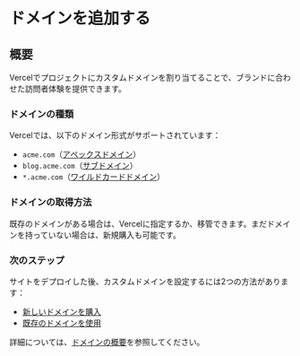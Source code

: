 # ドメインを追加する

## 概要

Vercelでプロジェクトにカスタムドメインを割り当てることで、ブランドに合わせた訪問者体験を提供できます。

### ドメインの種類

Vercelでは、以下のドメイン形式がサポートされています：

- `acme.com`（[アペックスドメイン](/docs/domains/working-with-domains#apex-domain)）
- `blog.acme.com`（[サブドメイン](/docs/domains/working-with-domains#subdomain)）
- `*.acme.com`（[ワイルドカードドメイン](/docs/domains/working-with-domains#wildcard-domain)）

### ドメインの取得方法

既存のドメインがある場合は、Vercelに指定するか、移管できます。まだドメインを持っていない場合は、新規購入も可能です。

### 次のステップ

サイトをデプロイした後、カスタムドメインを設定するには2つの方法があります：

- [新しいドメインを購入](/docs/getting-started-with-vercel/buy-domain)
- [既存のドメインを使用](/docs/getting-started-with-vercel/use-existing)

詳細については、[ドメインの概要](/docs/domains)を参照してください。
